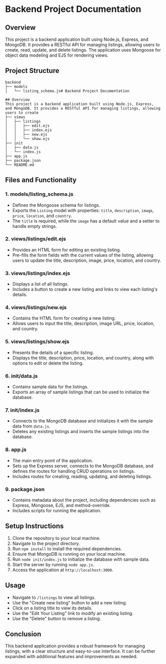 # Backend Project Documentation

## Overview
This project is a backend application built using Node.js, Express, and MongoDB. It provides a RESTful API for managing listings, allowing users to create, read, update, and delete listings. The application uses Mongoose for object data modeling and EJS for rendering views.

## Project Structure
```
backend
├── models
│   └── listing_schema.js# Backend Project Documentation

## Overview
This project is a backend application built using Node.js, Express, and MongoDB. It provides a RESTful API for managing listings, allowing users to create
├── views
│   ├── listings
│   │   ├── edit.ejs
│   │   ├── index.ejs
│   │   ├── new.ejs
│   │   └── show.ejs
├── init
│   ├── data.js
│   └── index.js
├── app.js
├── package.json
└── README.md
```

## Files and Functionality

### 1. models/listing_schema.js
- Defines the Mongoose schema for listings.
- Exports the `Listing` model with properties: `title`, `description`, `image`, `price`, `location`, and `country`.
- The `title` is required, while the `image` has a default value and a setter to handle empty strings.

### 2. views/listings/edit.ejs
- Provides an HTML form for editing an existing listing.
- Pre-fills the form fields with the current values of the listing, allowing users to update the title, description, image, price, location, and country.

### 3. views/listings/index.ejs
- Displays a list of all listings.
- Includes a button to create a new listing and links to view each listing's details.

### 4. views/listings/new.ejs
- Contains the HTML form for creating a new listing.
- Allows users to input the title, description, image URL, price, location, and country.

### 5. views/listings/show.ejs
- Presents the details of a specific listing.
- Displays the title, description, price, location, and country, along with options to edit or delete the listing.

### 6. init/data.js
- Contains sample data for the listings.
- Exports an array of sample listings that can be used to initialize the database.

### 7. init/index.js
- Connects to the MongoDB database and initializes it with the sample data from `data.js`.
- Deletes any existing listings and inserts the sample listings into the database.

### 8. app.js
- The main entry point of the application.
- Sets up the Express server, connects to the MongoDB database, and defines the routes for handling CRUD operations on listings.
- Includes routes for creating, reading, updating, and deleting listings.

### 9. package.json
- Contains metadata about the project, including dependencies such as Express, Mongoose, EJS, and method-override.
- Includes scripts for running the application.

## Setup Instructions
1. Clone the repository to your local machine.
2. Navigate to the project directory.
3. Run `npm install` to install the required dependencies.
4. Ensure that MongoDB is running on your local machine.
5. Run `node init/index.js` to initialize the database with sample data.
6. Start the server by running `node app.js`.
7. Access the application at `http://localhost:3000`.

## Usage
- Navigate to `/listings` to view all listings.
- Use the "Create new listing" button to add a new listing.
- Click on a listing title to view its details.
- Use the "Edit Your Listing" link to modify an existing listing.
- Use the "Delete" button to remove a listing.

## Conclusion
This backend application provides a robust framework for managing listings, with a clear structure and easy-to-use interface. It can be further expanded with additional features and improvements as needed.